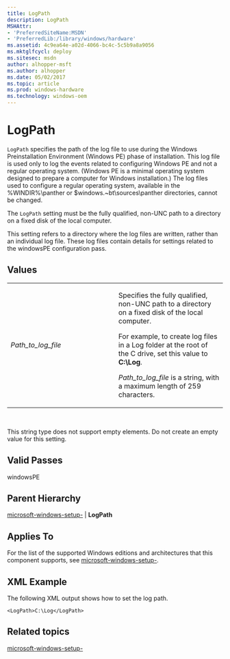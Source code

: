 ```yaml
---
title: LogPath
description: LogPath
MSHAttr:
- 'PreferredSiteName:MSDN'
- 'PreferredLib:/library/windows/hardware'
ms.assetid: 4c9ea64e-a02d-4066-bc4c-5c5b9a8a9056
ms.mktglfcycl: deploy
ms.sitesec: msdn
author: alhopper-msft
ms.author: alhopper
ms.date: 05/02/2017
ms.topic: article
ms.prod: windows-hardware
ms.technology: windows-oem
---
```


# LogPath


`LogPath` specifies the path of the log file to use during the Windows Preinstallation Environment (Windows PE) phase of installation. This log file is used only to log the events related to configuring Windows PE and not a regular operating system. (Windows PE is a minimal operating system designed to prepare a computer for Windows installation.) The log files used to configure a regular operating system, available in the %WINDIR%\\panther or $windows.~bt\\sources\\panther directories, cannot be changed.

The `LogPath` setting must be the fully qualified, non-UNC path to a directory on a fixed disk of the local computer.

This setting refers to a directory where the log files are written, rather than an individual log file. These log files contain details for settings related to the windowsPE configuration pass.

## Values


<table>
<colgroup>
<col width="50%" />
<col width="50%" />
</colgroup>
<tbody>
<tr class="odd">
<td><p><em>Path_to_log_file</em></p></td>
<td><p>Specifies the fully qualified, non-UNC path to a directory on a fixed disk of the local computer.</p>
<p>For example, to create log files in a Log folder at the root of the C drive, set this value to <strong>C:\Log</strong>.</p>
<p><em>Path_to_log_file</em> is a string, with a maximum length of 259 characters.</p></td>
</tr>
</tbody>
</table>

 

This string type does not support empty elements. Do not create an empty value for this setting.

## Valid Passes


windowsPE

## Parent Hierarchy


[microsoft-windows-setup-](microsoft-windows-setup.md) | **LogPath**

## Applies To


For the list of the supported Windows editions and architectures that this component supports, see [microsoft-windows-setup-](microsoft-windows-setup.md).

## XML Example


The following XML output shows how to set the log path.

```
<LogPath>C:\Log</LogPath>
```

## Related topics


[microsoft-windows-setup-](microsoft-windows-setup.md)

 

 







